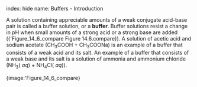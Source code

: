 index: hide
name: Buffers - Introduction

A solution containing appreciable amounts of a weak conjugate acid-base pair is called a buffer solution, or a  **buffer**. Buffer solutions resist a change in pH when small amounts of a strong acid or a strong base are added ({'Figure_14_6_compare Figure 14.6.compare}). A solution of acetic acid and sodium acetate (CH<sub>3</sub>COOH + CH<sub>3</sub>COONa) is an example of a buffer that consists of a weak acid and its salt. An example of a buffer that consists of a weak base and its salt is a solution of ammonia and ammonium chloride (NH<sub>3</sub>( *aq*) + NH<sub>4</sub>Cl( *aq*)).


{image:'Figure_14_6_compare}
        
